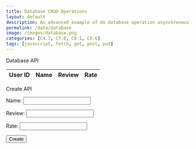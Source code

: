 ```yaml
---
title: Database CRUD Operations
layout: default
description: An advanced example of do database operation asynchronously between JavaScript and Backend Database.
permalink: /data/database
image: /images/database.png
categories: [C4.7, C7.0, C8.1, C8.6]
tags: [javascript, fetch, get, post, put]
---
```

<!DOCTYPE html>
<p>Database API</p>

<table>
  <thead>
  <tr>
    <th>User ID</th>
    <th>Name</th>
    <th>Review</th>
    <th>Rate</th>
  </tr>
  </thead>
  <tbody id="result">
    <!-- javascript generated data -->
  </tbody>
</table>

<p>Create API</p>

<form action="javascript:create_user()">
    <p><label>
        Name:
        <input type="text" name="name" id="name" required="" />
    </label></p>
    <p><label>
        Review:
        <input type="text" name="review" id="review" required="" />
    </label></p>
    <p><label>
        Rate:
        <input type="integer" name="rate" id="rate" required="" />
    </label></p>
    <p>
        <button>Create</button>
    </p>
</form>

<script>
  // prepare HTML result container for new output
  const resultContainer = document.getElementById("result");
  // prepare URL's to allow easy switch from deployment and localhost
  //const url = "http://localhost:8086/api/users"
  const url = "http://127.0.0.1:5000/"
  const create_fetch = url + '/create';
  const read_fetch = url + '/';

  // Load users on page entry
  read_users();


  // Display User Table, data is fetched from Backend Database
  function read_users() {
    // prepare fetch options
    const read_options = {
      method: 'GET', // *GET, POST, PUT, DELETE, etc.
      mode: 'cors', // no-cors, *cors, same-origin
      cache: 'default', // *default, no-cache, reload, force-cache, only-if-cached
      credentials: 'omit', // include, *same-origin, omit
      headers: {
        'Content-Type': 'application/json'
      },
    };

    // fetch the data from API
    fetch(read_fetch, read_options)
      // response is a RESTful "promise" on any successful fetch
      .then(response => {
        // check for response errors
        if (response.status !== 200) {
            const errorMsg = 'Database read error: ' + response.status;
            console.log(errorMsg);
            const tr = document.createElement("tr");
            const td = document.createElement("td");
            td.innerHTML = errorMsg;
            tr.appendChild(td);
            resultContainer.appendChild(tr);
            return;
        }
        // valid response will have json data
        response.json().then(data => {
            console.log(data);
            for (let row in data) {
              console.log(data[row]);
              add_row(data[row]);
            }
        })
    })
    // catch fetch errors (ie ACCESS to server blocked)
    .catch(err => {
      console.error(err);
      const tr = document.createElement("tr");
      const td = document.createElement("td");
      td.innerHTML = err;
      tr.appendChild(td);
      resultContainer.appendChild(tr);
    });
  }

  function create_user(){
    //Validate Password (must be 6-20 characters in len)
    //verifyPassword("click");
    const body = {
        name: document.getElementById("name").value,
        review: document.getElementById("review").value,
        rate: document.getElementById("rate").value
    };
    const requestOptions = {
        method: 'POST',
        body: JSON.stringify(body),
        headers: {
            "content-type": "application/json",
            'Authorization': 'Bearer my-token',
        },
    };

    // URL for Create API
    // Fetch API call to the database to create a new user
    fetch(create_fetch, requestOptions)
      .then(response => {
        // trap error response from Web API
        if (response.status !== 200) {
          const errorMsg = 'Database create error: ' + response.status;
          console.log(errorMsg);
          const tr = document.createElement("tr");
          const td = document.createElement("td");
          td.innerHTML = errorMsg;
          tr.appendChild(td);
          resultContainer.appendChild(tr);
          return;
        }
        // response contains valid result
        response.json().then(data => {
            console.log(data);
            //add a table row for the new/created userid
            add_row(data);
        })
    })
  }

  function add_row(data) {
    const tr = document.createElement("tr");
    const name = document.createElement("td");
    const review = document.createElement("td")
    const rate = document.createElement("td");
  

    // obtain data that is specific to the API
    name.innerHTML = data.name; 
    review.innerHTML = data.review;
    rate.innerHTML = data.rate; 

    // add HTML to container
    tr.appendChild(name);
    tr.appendChild(review);
    tr.appendChild(rate);

    resultContainer.appendChild(tr);
  }

</script>
</div>
    </main>
</html>
